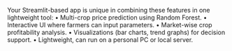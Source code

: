 Your Streamlit-based app is unique in combining these features in one lightweight tool:
•	Multi-crop price prediction using Random Forest.
•	Interactive UI where farmers can input parameters.
•	Market-wise crop profitability analysis.
•	Visualizations (bar charts, trend graphs) for decision support.
•	Lightweight, can run on a personal PC or local server.
